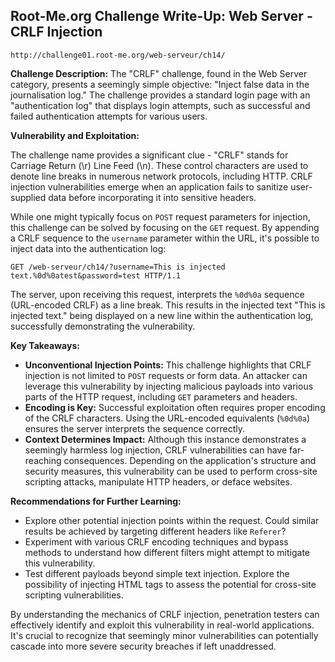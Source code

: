 ## Root-Me.org Challenge Write-Up: Web Server - CRLF Injection
`http://challenge01.root-me.org/web-serveur/ch14/`

**Challenge Description:** The "CRLF" challenge, found in the Web Server category, presents a seemingly simple objective: "Inject false data in the journalisation log." The challenge provides a standard login page with an "authentication log" that displays login attempts, such as successful and failed authentication attempts for various users.

**Vulnerability and Exploitation:**

The challenge name provides a significant clue - "CRLF" stands for Carriage Return (\r) Line Feed (\n). These control characters are used to denote line breaks in numerous network protocols, including HTTP. CRLF injection vulnerabilities emerge when an application fails to sanitize user-supplied data before incorporating it into sensitive headers. 

While one might typically focus on `POST` request parameters for injection, this challenge can be solved by focusing on the `GET` request. By appending a CRLF sequence to the `username` parameter within the URL, it's possible to inject data into the authentication log:

```
GET /web-serveur/ch14/?username=This is injected text.%0d%0atest&password=test HTTP/1.1
```

The server, upon receiving this request, interprets the `%0d%0a` sequence (URL-encoded CRLF) as a line break. This results in the injected text "This is injected text." being displayed on a new line within the authentication log, successfully demonstrating the vulnerability.

**Key Takeaways:**

* **Unconventional Injection Points:** This challenge highlights that CRLF injection is not limited to `POST` requests or form data. An attacker can leverage this vulnerability by injecting malicious payloads into various parts of the HTTP request, including `GET` parameters and headers.
* **Encoding is Key:** Successful exploitation often requires proper encoding of the CRLF characters. Using the URL-encoded equivalents (`%0d%0a`) ensures the server interprets the sequence correctly.
* **Context Determines Impact:** Although this instance demonstrates a seemingly harmless log injection, CRLF vulnerabilities can have far-reaching consequences. Depending on the application's structure and security measures, this vulnerability can be used to perform cross-site scripting attacks, manipulate HTTP headers, or deface websites.

**Recommendations for Further Learning:**

* Explore other potential injection points within the request. Could similar results be achieved by targeting different headers like `Referer`?
* Experiment with various CRLF encoding techniques and bypass methods to understand how different filters might attempt to mitigate this vulnerability.
* Test different payloads beyond simple text injection. Explore the possibility of injecting HTML tags to assess the potential for cross-site scripting vulnerabilities. 

By understanding the mechanics of CRLF injection, penetration testers can effectively identify and exploit this vulnerability in real-world applications. It's crucial to recognize that seemingly minor vulnerabilities can potentially cascade into more severe security breaches if left unaddressed. 
